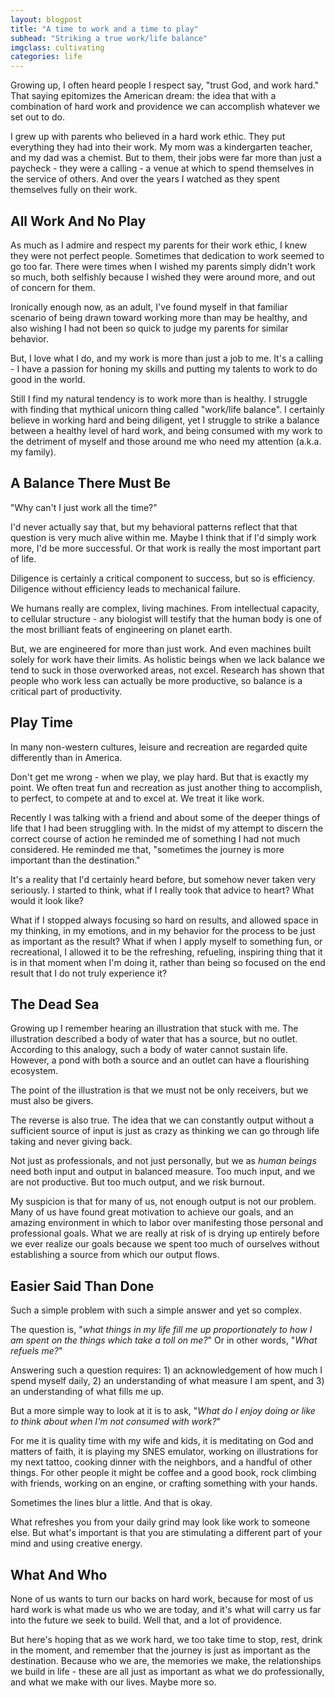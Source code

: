 ```yaml
---
layout: blogpost
title: "A time to work and a time to play"
subhead: "Striking a true work/life balance"
imgclass: cultivating
categories: life
---
```


Growing up, I often heard people I respect say, "trust God, and work hard." That saying epitomizes the American dream: the idea that with a combination of hard work and providence we can accomplish whatever we set out to do.

I grew up with parents who believed in a hard work ethic. They put everything they had into their work. My mom was a kindergarten teacher, and my dad was a chemist. But to them, their jobs were far more than just a paycheck - they were a calling - a venue at which to spend themselves in the service of others. And over the years I watched as they spent themselves fully on their work.

## All Work And No Play

As much as I admire and respect my parents for their work ethic, I knew they were not perfect people. Sometimes that dedication to work seemed to go too far. There were times when I wished my parents simply didn't work so much, both selfishly because I wished they were around more, and out of concern for them.

Ironically enough now, as an adult, I've found myself in that familiar scenario of being drawn toward working more than may be healthy, and also wishing I had not been so quick to judge my parents for similar behavior.

But, I love what I do, and my work is more than just a job to me. It's a calling - I have a passion for honing my skills and putting my talents to work to do good in the world.

Still I find my natural tendency is to work more than is healthy. I struggle with finding that mythical unicorn thing called "work/life balance". I certainly believe in working hard and being diligent, yet I struggle to strike a balance between a healthy level of hard work, and being consumed with my work to the detriment of myself and those around me who need my attention (a.k.a. my family).

## A Balance There Must Be

"Why can't I just work all the time?"

I'd never actually say that, but my behavioral patterns reflect that that question is very much alive within me. Maybe I think that if I'd simply work more, I'd be more successful. Or that work is really the most important part of life.

Diligence is certainly a critical component to success, but so is efficiency. Diligence without efficiency leads to mechanical failure.

We humans really are complex, living machines. From intellectual capacity, to cellular structure - any biologist will testify that the human body is one of the most brilliant feats of engineering on planet earth.

But, we are engineered for more than just work. And even machines built solely for work have their limits. As holistic beings when we lack balance we tend to suck in those overworked areas, not excel. Research has shown that people who work less can actually be more productive, so balance is a critical part of productivity.

## Play Time

In many non-western cultures, leisure and recreation are regarded quite differently than in America.

Don't get me wrong - when we play, we play hard. But that is exactly my point. We often treat fun and recreation as just another thing to accomplish, to perfect, to compete at and to excel at. We treat it like work.

Recently I was talking with a friend and about some of the deeper things of life that I had been struggling with. In the midst of my attempt to discern the correct course of action he reminded me of something I had not much considered. He reminded me that, "sometimes the journey is more important than the destination."

It's a reality that I'd certainly heard before, but somehow never taken very seriously. I started to think, what if I really took that advice to heart? What would it look like?

What if I stopped always focusing so hard on results, and allowed space in my thinking, in my emotions, and in my behavior for the process to be just as important as the result? What if when I apply myself to something fun, or recreational, I allowed it to be the refreshing, refueling, inspiring thing that it is in that moment when I'm doing it, rather than being so focused on the end result that I do not truly experience it?

## The Dead Sea

Growing up I remember hearing an illustration that stuck with me. The illustration described a body of water that has a source, but no outlet. According to this analogy, such a body of water cannot sustain life. However, a pond with both a source and an outlet can have a flourishing ecosystem.

The point of the illustration is that we must not be only receivers, but we must also be givers.

The reverse is also true. The idea that we can constantly output without a sufficient source of input is just as crazy as thinking we can go through life taking and never giving back.

Not just as professionals, and not just personally, but we as *human beings* need both input and output in balanced measure. Too much input, and we are not productive. But too much output, and we risk burnout.

My suspicion is that for many of us, not enough output is not our problem. Many of us have found great motivation to achieve our goals, and an amazing environment in which to labor over manifesting those personal and professional goals. What we are really at risk of is drying up entirely before we ever realize our goals because we spent too much of ourselves without establishing a source from which our output flows.

## Easier Said Than Done

Such a simple problem with such a simple answer and yet so complex.

The question is, "*what things in my life fill me up proportionately to how I am spent on the things which take a toll on me?*" Or in other words, "*What refuels me?*"

Answering such a question requires: 1) an acknowledgement of how much I spend myself daily, 2) an understanding of what measure I am spent, and 3) an understanding of what fills me up.

But a more simple way to look at it is to ask, "*What do I enjoy doing or like to think about when I'm not consumed with work?*"

For me it is quality time with my wife and kids, it is meditating on God and matters of faith, it is playing my SNES emulator, working on illustrations for my next tattoo, cooking dinner with the neighbors, and a handful of other things. For other people it might be coffee and a good book, rock climbing with friends, working on an engine, or crafting something with your hands.

Sometimes the lines blur a little. And that is okay.

What refreshes you from your daily grind may look like work to someone else. But what's important is that you are stimulating a different part of your mind and using creative energy.

## What And Who

None of us wants to turn our backs on hard work, because for most of us hard work is what made us who we are today, and it's what will carry us far into the future we seek to build. Well that, and a lot of providence.

But here's hoping that as we work hard, we too take time to stop, rest, drink in the moment, and remember that the journey is just as important as the destination. Because who we are, the memories we make, the relationships we build in life - these are all just as important as what we do professionally, and what we make with our lives. Maybe more so.
